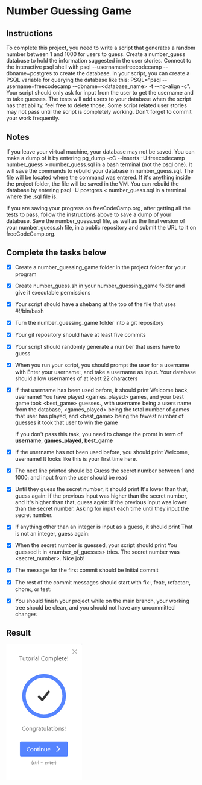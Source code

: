 # Number Guessing Game

## Instructions

To complete this project, you need to write a script that generates a random number between 1 and 1000 for users to guess. Create a number_guess database to hold the information suggested in the user stories. Connect to the interactive psql shell with psql --username=freecodecamp --dbname=postgres to create the database. In your script, you can create a PSQL variable for querying the database like this: PSQL="psql --username=freecodecamp --dbname=<database_name> -t --no-align -c". Your script should only ask for input from the user to get the username and to take guesses. The tests will add users to your database when the script has that ability, feel free to delete those. Some script related user stories may not pass until the script is completely working. Don't forget to commit your work frequently.

## Notes

If you leave your virtual machine, your database may not be saved. You can make a dump of it by entering pg_dump -cC --inserts -U freecodecamp number_guess > number_guess.sql in a bash terminal (not the psql one). It will save the commands to rebuild your database in number_guess.sql. The file will be located where the command was entered. If it's anything inside the project folder, the file will be saved in the VM. You can rebuild the database by entering psql -U postgres < number_guess.sql in a terminal where the .sql file is.

If you are saving your progress on freeCodeCamp.org, after getting all the tests to pass, follow the instructions above to save a dump of your database. Save the number_guess.sql file, as well as the final version of your number_guess.sh file, in a public repository and submit the URL to it on freeCodeCamp.org.

## Complete the tasks below

- [X] Create a number_guessing_game folder in the project folder for your program

- [X] Create number_guess.sh in your number_guessing_game folder and give it executable permissions

- [X] Your script should have a shebang at the top of the file that uses #!/bin/bash

- [X] Turn the number_guessing_game folder into a git repository

- [X] Your git repository should have at least five commits

- [X] Your script should randomly generate a number that users have to guess

- [X] When you run your script, you should prompt the user for a username with Enter your username:, and take a username as input. Your database should allow usernames of at least 22 characters

- [X] If that username has been used before, it should print Welcome back, username! You have played <games_played> games, and your best game took <best_game> guesses., with username being a users name from the database, <games_played> being the total number of games that user has played, and <best_game> being the fewest number of guesses it took that user to win the game

    If you don't pass this task, you need to change the promt in term of **username**, **games_played**, **best_game**

- [X] If the username has not been used before, you should print Welcome, username! It looks like this is your first time here.

- [X] The next line printed should be Guess the secret number between 1 and 1000: and input from the user should be read

- [X] Until they guess the secret number, it should print It's lower than that, guess again: if the previous input was higher than the secret number, and It's higher than that, guess again: if the previous input was lower than the secret number. Asking for input each time until they input the secret number.

- [X] If anything other than an integer is input as a guess, it should print That is not an integer, guess again:

- [X] When the secret number is guessed, your script should print You guessed it in <number_of_guesses> tries. The secret number was <secret_number>. Nice job!

- [X] The message for the first commit should be Initial commit

- [X] The rest of the commit messages should start with fix:, feat:, refactor:, chore:, or test:

- [X] You should finish your project while on the main branch, your working tree should be clean, and you should not have any uncommitted changes  

## Result

![result](result.png)